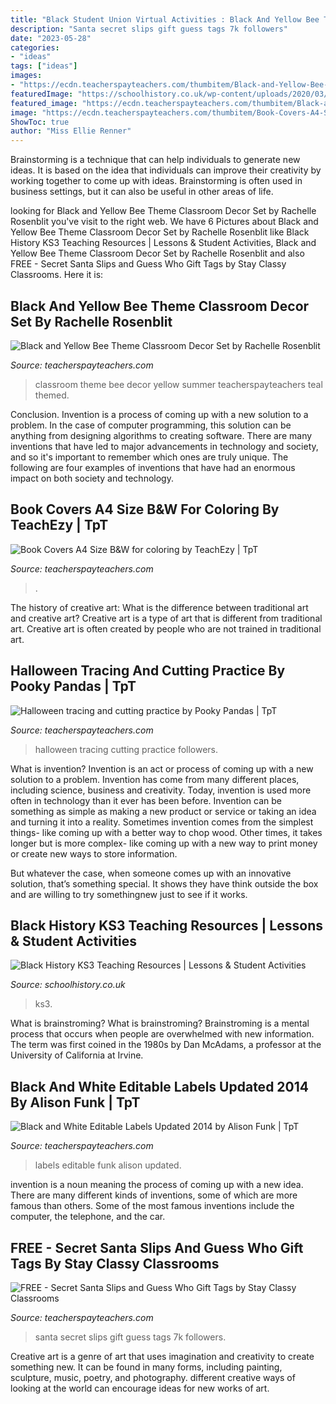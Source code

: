 ```yaml
---
title: "Black Student Union Virtual Activities : Black And Yellow Bee Theme Classroom Decor Set By Rachelle Rosenblit"
description: "Santa secret slips gift guess tags 7k followers"
date: "2023-05-28"
categories:
- "ideas"
tags: ["ideas"]
images:
- "https://ecdn.teacherspayteachers.com/thumbitem/Black-and-Yellow-Bee-Theme-Classroom-Decor-Set-1500875378/original-569443-1.jpg"
featuredImage: "https://schoolhistory.co.uk/wp-content/uploads/2020/03/KS3_Area-7_Black-History_Presentation-1.png"
featured_image: "https://ecdn.teacherspayteachers.com/thumbitem/Black-and-Yellow-Bee-Theme-Classroom-Decor-Set-1500875378/original-569443-1.jpg"
image: "https://ecdn.teacherspayteachers.com/thumbitem/Book-Covers-A4-Size-BW-for-coloring-1666396-1500873452/original-1666396-2.jpg"
ShowToc: true
author: "Miss Ellie Renner"
---
```



Brainstorming is a technique that can help individuals to generate new ideas. It is based on the idea that individuals can improve their creativity by working together to come up with ideas. Brainstorming is often used in business settings, but it can also be useful in other areas of life.

	

		
looking for Black and Yellow Bee Theme Classroom Decor Set by Rachelle Rosenblit you've visit to the right web. We have 6 Pictures about Black and Yellow Bee Theme Classroom Decor Set by Rachelle Rosenblit like Black History KS3 Teaching Resources | Lessons &amp; Student Activities, Black and Yellow Bee Theme Classroom Decor Set by Rachelle Rosenblit and also FREE - Secret Santa Slips and Guess Who Gift Tags by Stay Classy Classrooms. Here it is:
		
    
## Black And Yellow Bee Theme Classroom Decor Set By Rachelle Rosenblit

<img loading=lazy src="https://ecdn.teacherspayteachers.com/thumbitem/Black-and-Yellow-Bee-Theme-Classroom-Decor-Set-1500875378/original-569443-1.jpg" onerror="this.onerror=null;this.src='https://tse1.mm.bing.net/th?id=OIP.A_X8qGYmaR4JEFbdLfz0eQAAAA&amp;pid=15.1';" alt="Black and Yellow Bee Theme Classroom Decor Set by Rachelle Rosenblit">

_Source: teacherspayteachers.com_

>classroom theme bee decor yellow summer teacherspayteachers teal themed. 

	

Conclusion.
Invention is a process of coming up with a new solution to a problem. In the case of computer programming, this solution can be anything from designing algorithms to creating software. There are many inventions that have led to major advancements in technology and society, and so it's important to remember which ones are truly unique. The following are four examples of inventions that have had an enormous impact on both society and technology.

    
## Book Covers A4 Size B&amp;W For Coloring By TeachEzy | TpT

<img loading=lazy src="https://ecdn.teacherspayteachers.com/thumbitem/Book-Covers-A4-Size-BW-for-coloring-1666396-1500873452/original-1666396-2.jpg" onerror="this.onerror=null;this.src='https://tse2.mm.bing.net/th?id=OIP.rdsLPDtLRbUAGElJ8nXj1gAAAA&amp;pid=15.1';" alt="Book Covers A4 Size B&amp;W for coloring by TeachEzy | TpT">

_Source: teacherspayteachers.com_

>. 

	

The history of creative art: What is the difference between traditional art and creative art?
Creative art is a type of art that is different from traditional art. Creative art is often created by people who are not trained in traditional art.

    
## Halloween Tracing And Cutting Practice By Pooky Pandas | TpT

<img loading=lazy src="https://ecdn.teacherspayteachers.com/thumbitem/Halloween-tracing-and-cutting-practice-2161020-1459998045/original-2161020-3.jpg" onerror="this.onerror=null;this.src='https://tse3.mm.bing.net/th?id=OIP.krd_f7j30oZzjaX-SQD7gQHaFO&amp;pid=15.1';" alt="Halloween tracing and cutting practice by Pooky Pandas | TpT">

_Source: teacherspayteachers.com_

>halloween tracing cutting practice followers. 

	

What is invention?
Invention is an act or process of coming up with a new solution to a problem. Invention has come from many different places, including science, business and creativity. Today, invention is used more often in technology than it ever has been before. 
Invention can be something as simple as making a new product or service or taking an idea and turning it into a reality. Sometimes invention comes from the simplest things- like coming up with a better way to chop wood. Other times, it takes longer but is more complex- like coming up with a new way to print money or create new ways to store information. 

But whatever the case, when someone comes up with an innovative solution, that’s something special. It shows they have think outside the box and are willing to try somethingnew just to see if it works.

    
## Black History KS3 Teaching Resources | Lessons &amp; Student Activities

<img loading=lazy src="https://schoolhistory.co.uk/wp-content/uploads/2020/03/KS3_Area-7_Black-History_Presentation-1.png" onerror="this.onerror=null;this.src='https://tse2.mm.bing.net/th?id=OIP.fJWkIv4_9oESLFSwFnk9jQHaEK&amp;pid=15.1';" alt="Black History KS3 Teaching Resources | Lessons &amp; Student Activities">

_Source: schoolhistory.co.uk_

>ks3. 

	

What is brainstroming?
What is brainstroming? Brainstroming is a mental process that occurs when people are overwhelmed with new information. The term was first coined in the 1980s by Dan McAdams, a professor at the University of California at Irvine.

    
## Black And White Editable Labels Updated 2014 By Alison Funk | TpT

<img loading=lazy src="https://ecdn.teacherspayteachers.com/thumbitem/Black-and-White-Editable-Labels-1402528806/original-410494-3.jpg" onerror="this.onerror=null;this.src='https://tse3.mm.bing.net/th?id=OIP.aftHN1JYMhITEST8waWzFAAAAA&amp;pid=15.1';" alt="Black and White Editable Labels Updated 2014 by Alison Funk | TpT">

_Source: teacherspayteachers.com_

>labels editable funk alison updated. 

	

invention is a noun meaning the process of coming up with a new idea. There are many different kinds of inventions, some of which are more famous than others. Some of the most famous inventions include the computer, the telephone, and the car.

    
## FREE - Secret Santa Slips And Guess Who Gift Tags By Stay Classy Classrooms

<img loading=lazy src="https://ecdn.teacherspayteachers.com/thumbitem/FREE-Secret-Santa-Slips-and-Guess-Who-Gift-Tags-2231789-1502923667/original-2231789-4.jpg" onerror="this.onerror=null;this.src='https://tse3.mm.bing.net/th?id=OIP.TGJjU9vgdVCBiK_rfPmV0wAAAA&amp;pid=15.1';" alt="FREE - Secret Santa Slips and Guess Who Gift Tags by Stay Classy Classrooms">

_Source: teacherspayteachers.com_

>santa secret slips gift guess tags 7k followers. 

	

Creative art is a genre of art that uses imagination and creativity to create something new. It can be found in many forms, including painting, sculpture, music, poetry, and photography. different creative ways of looking at the world can encourage ideas for new works of art.

